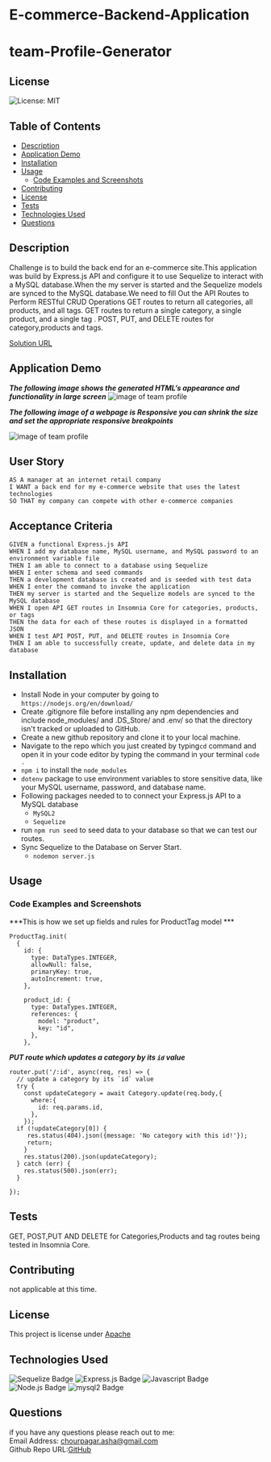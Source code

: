 # E-commerce-Backend-Application
# team-Profile-Generator
## License
![License: MIT](https://img.shields.io/badge/License-MIT-yellow.svg)
## Table of Contents
  - [Description](#description)
  - [Application Demo](#application-demo)
  - [Installation](#installation)
  - [Usage](#usage)
    - [Code Examples and Screenshots](#code-examples-and-screenshots)
  - [Contributing](#contributing)
  - [License](#license-1)
  - [Tests](#tests)
  - [Technologies Used](#technologies-used)
  - [Questions](#questions)
## Description
Challenge is to build the back end for an e-commerce site.This application was build by Express.js API and configure it to use Sequelize to interact with a MySQL database.When the my server is started and the Sequelize models are synced to the MySQL database.We need to fill Out the API Routes to Perform RESTful CRUD Operations
GET routes to return all categories, all products, and all tags.
GET routes to return a single category, a single product, and a single tag .
POST, PUT, and DELETE routes for category,products and tags.


[Solution URL](https://github.com/ashachakre0906/E-commerce-Backend-Application)
## Application Demo
<!-- ![Live gif](/dist/assets/images/team-profile.gif) -->

<!-- [Screencastify link](https://drive.google.com/file/d/1X7fo16XXLiZs6Yr8Qc6COQTPitZe7FGh/view?usp=sharing) -->

***The following image shows the generated HTML’s appearance and functionality in large screen***
<img src = "/dist/assets/images/team-profile.png" alt = "image of team profile">

***The following image of a webpage is Responsive you can shrink the size and set the appropriate responsive breakpoints***

<img src = "/dist/assets/images/team-profile-responsive.png" alt = "image of team profile">

## User Story
```
AS A manager at an internet retail company
I WANT a back end for my e-commerce website that uses the latest technologies
SO THAT my company can compete with other e-commerce companies
```
## Acceptance Criteria
```
GIVEN a functional Express.js API
WHEN I add my database name, MySQL username, and MySQL password to an environment variable file
THEN I am able to connect to a database using Sequelize
WHEN I enter schema and seed commands
THEN a development database is created and is seeded with test data
WHEN I enter the command to invoke the application
THEN my server is started and the Sequelize models are synced to the MySQL database
WHEN I open API GET routes in Insomnia Core for categories, products, or tags
THEN the data for each of these routes is displayed in a formatted JSON
WHEN I test API POST, PUT, and DELETE routes in Insomnia Core
THEN I am able to successfully create, update, and delete data in my database
```
## Installation
* Install Node in your computer by going to `https://nodejs.org/en/download/`
* Create .gitignore file before installing any npm dependencies and include node_modules/ and .DS_Store/ and .env/ so that the directory isn't tracked or uploaded to GitHub.
* Create a new github repository and clone it to your local machine.
* Navigate to the repo which you just created by typing`cd` command  and open it in your code editor by typing the command in your terminal `code .`
* `npm i` to install the `node_modules`
* `dotenv` package to use environment variables to store sensitive data, like your  MySQL username, password, and database name.
* Following packages needed to to connect your Express.js API to a MySQL database 
  - `MySQL2` 
  - `Sequelize` 
* run `npm run seed` to seed data to your database so that we can test our routes.
* Sync Sequelize to the Database on Server Start.
  - `nodemon server.js`

## Usage
### Code Examples and Screenshots
***This is how we set up fields and rules for ProductTag model ***
```
ProductTag.init(
  {
    id: {
      type: DataTypes.INTEGER,
      allowNull: false,
      primaryKey: true,
      autoIncrement: true,
    },

    product_id: {
      type: DataTypes.INTEGER,
      references: {
        model: "product",
        key: "id",
      },
    },
```

***PUT route which updates a category by its `id` value***
```
router.put('/:id', async(req, res) => {
  // update a category by its `id` value
  try {
    const updateCategory = await Category.update(req.body,{
      where:{
        id: req.params.id,
      },
    });
  if (!updateCategory[0]) {
     res.status(404).json({message: 'No category with this id!'});
     return;
    }
    res.status(200).json(updateCategory);
  } catch (err) {
    res.status(500).json(err);
  }

});

```
## Tests
GET, POST,PUT AND DELETE for Categories,Products and tag routes being tested in Insomnia Core.
## Contributing
not applicable at this time.
## License
This project is license under [Apache](https://choosealicense.com/licenses/apache/)

## Technologies Used
![Sequelize Badge](https://img.shields.io/badge/Sequelize-magenta.svg)
![Express.js Badge](https://img.shields.io/badge/Express-purple.svg)
![Javascript Badge](https://img.shields.io/badge/Javascript-blue.svg)
![Node.js Badge](https://img.shields.io/badge/Node-yellow.svg)
![mysql2 Badge](https://img.shields.io/badge/mysql2-orange.svg)

## Questions
if you have any questions please reach out to me:<br>
Email Address: chourpagar.asha@gmail.com <br>
Github Repo URL:[GitHub](https://github.com/ashachakre0906)



